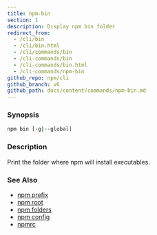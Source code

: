 ```yaml
---
title: npm-bin
section: 1
description: Display npm bin folder
redirect_from:
  - /cli/bin
  - /cli/bin.html
  - /cli/commands/bin
  - /cli-commands/bin
  - /cli-commands/bin.html
  - /cli-commands/npm-bin
github_repo: npm/cli
github_branch: v6
github_path: docs/content/commands/npm-bin.md
---
```


### Synopsis
```bash
npm bin [-g|--global]
```

### Description

Print the folder where npm will install executables.

### See Also

* [npm prefix](/cli/v6/commands/npm-prefix)
* [npm root](/cli/v6/commands/npm-root)
* [npm folders](/cli/v6/configuring-npm/folders)
* [npm config](/cli/v6/commands/npm-config)
* [npmrc](/cli/v6/configuring-npm/npmrc)

